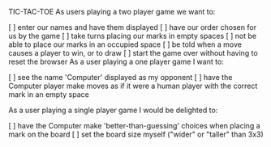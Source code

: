 TIC-TAC-TOE
As users playing a two player game we want to:

[ ] enter our names and have them displayed
[ ] have our order chosen for us by the game
[ ] take turns placing our marks in empty spaces
[ ] not be able to place our marks in an occupied space
[ ] be told when a move causes a player to win, or to draw
[ ] start the game over without having to reset the browser
As a user playing a one player game I want to:

[ ] see the name 'Computer' displayed as my opponent
[ ] have the Computer player make moves as if it were a human player with the correct mark in an empty space

As a user playing a single player game I would be delighted to:

[ ] have the Computer make 'better-than-guessing' choices when placing a mark on the board
[ ] set the board size myself ("wider" or "taller" than 3x3)